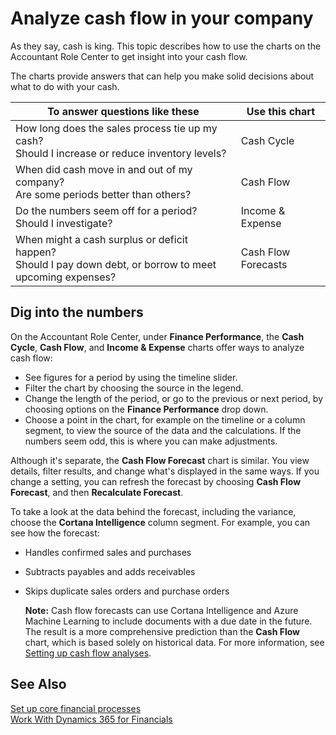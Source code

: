 <properties
                pageTitle="Analyze cash flow in your company| Project “Madeira”"
                description="Describes how to use the Cash Cycle, Income & Expense, Cash Flow, and Cash Flow Forecast charts to analyze past and future movement of cash in and out of your company."
                services="project-madeira"
                documentationCenter=""
                authors="bholtorf"
/>
<tags
    ms.service="project-madeira"
    ms.topic="article"
    ms.devlang="na"
    ms.tgt_pltfrm="na"
    ms.workload="na"
    ms.date="10/10/2016"
    ms.author="bholtorf" />
# Analyze cash flow in your company 
As they say, cash is king. This topic describes how to use the charts on the Accountant Role Center to get insight into your cash flow.  

The charts provide answers that can help you make solid decisions about what to do with your cash.  

|To answer questions like these | Use this chart|
|--- | ----|
|How long does the sales process tie up my cash?</br> Should I increase or reduce inventory levels? | Cash Cycle|
|When did cash move in and out of my company?</br> Are some periods better than others? | Cash Flow|
|Do the numbers seem off for a period?</br> Should I investigate? | Income & Expense|
|When might a cash surplus or deficit happen?</br> Should I pay down debt, or borrow to meet upcoming expenses? | Cash Flow Forecasts|

## Dig into the numbers
On the Accountant Role Center, under **Finance Performance**, the **Cash Cycle**, **Cash Flow**, and **Income & Expense** charts offer ways to analyze cash flow:  
- See figures for a period by using the timeline slider.  
- Filter the chart by choosing the source in the legend.  
- Change the length of the period, or go to the previous or next period, by choosing options on the **Finance Performance** drop down.  
- Choose a point in the chart, for example on the timeline or a column segment, to view the source of the data and the calculations. If the numbers seem odd, this is where you can make adjustments.  

Although it's separate, the **Cash Flow Forecast** chart is similar. You view details, filter results, and change what's displayed in the same ways. If you change a setting, you can refresh the forecast by choosing **Cash Flow Forecast**, and then **Recalculate Forecast**.

To take a look at the data behind the forecast, including the variance, choose the **Cortana Intelligence** column segment. For example, you can see how the forecast:  
- Handles confirmed sales and purchases   
- Subtracts payables and adds receivables  
- Skips duplicate sales orders and purchase orders  

    **Note:** Cash flow forecasts can use Cortana Intelligence and Azure Machine Learning to include documents with a due date in the future. The result is a more comprehensive prediction than the **Cash Flow** chart, which is based solely on historical data. For more information, see [Setting up cash flow analyses](set-up-cash-flow-forecasts.md).

## See Also  
[Set up core financial processes](finance-setup-finance.md)  
[Work With Dynamics 365 for Financials](ui-work-product.md)  

